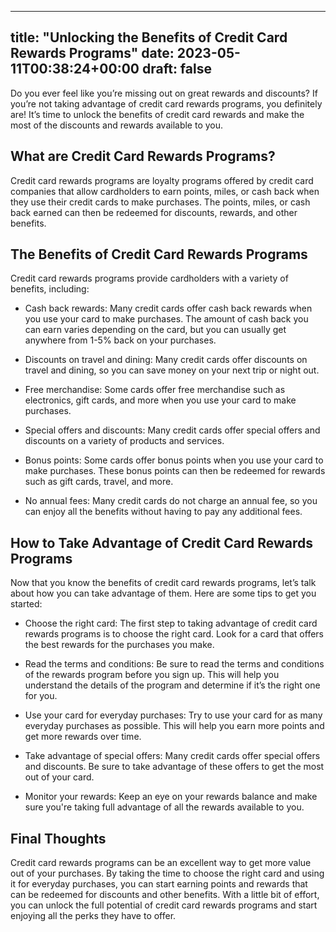 
---
title: "Unlocking the Benefits of Credit Card Rewards Programs"
date: 2023-05-11T00:38:24+00:00
draft: false
---

Do you ever feel like you’re missing out on great rewards and discounts? If you’re not taking advantage of credit card rewards programs, you definitely are! It’s time to unlock the benefits of credit card rewards and make the most of the discounts and rewards available to you. 

## What are Credit Card Rewards Programs? 

Credit card rewards programs are loyalty programs offered by credit card companies that allow cardholders to earn points, miles, or cash back when they use their credit cards to make purchases. The points, miles, or cash back earned can then be redeemed for discounts, rewards, and other benefits. 

## The Benefits of Credit Card Rewards Programs 

Credit card rewards programs provide cardholders with a variety of benefits, including: 

- Cash back rewards: Many credit cards offer cash back rewards when you use your card to make purchases. The amount of cash back you can earn varies depending on the card, but you can usually get anywhere from 1-5% back on your purchases. 

- Discounts on travel and dining: Many credit cards offer discounts on travel and dining, so you can save money on your next trip or night out. 

- Free merchandise: Some cards offer free merchandise such as electronics, gift cards, and more when you use your card to make purchases. 

- Special offers and discounts: Many credit cards offer special offers and discounts on a variety of products and services. 

- Bonus points: Some cards offer bonus points when you use your card to make purchases. These bonus points can then be redeemed for rewards such as gift cards, travel, and more. 

- No annual fees: Many credit cards do not charge an annual fee, so you can enjoy all the benefits without having to pay any additional fees. 

## How to Take Advantage of Credit Card Rewards Programs 

Now that you know the benefits of credit card rewards programs, let’s talk about how you can take advantage of them. Here are some tips to get you started: 

- Choose the right card: The first step to taking advantage of credit card rewards programs is to choose the right card. Look for a card that offers the best rewards for the purchases you make. 

- Read the terms and conditions: Be sure to read the terms and conditions of the rewards program before you sign up. This will help you understand the details of the program and determine if it’s the right one for you. 

- Use your card for everyday purchases: Try to use your card for as many everyday purchases as possible. This will help you earn more points and get more rewards over time. 

- Take advantage of special offers: Many credit cards offer special offers and discounts. Be sure to take advantage of these offers to get the most out of your card. 

- Monitor your rewards: Keep an eye on your rewards balance and make sure you're taking full advantage of all the rewards available to you. 

## Final Thoughts

Credit card rewards programs can be an excellent way to get more value out of your purchases. By taking the time to choose the right card and using it for everyday purchases, you can start earning points and rewards that can be redeemed for discounts and other benefits. With a little bit of effort, you can unlock the full potential of credit card rewards programs and start enjoying all the perks they have to offer.